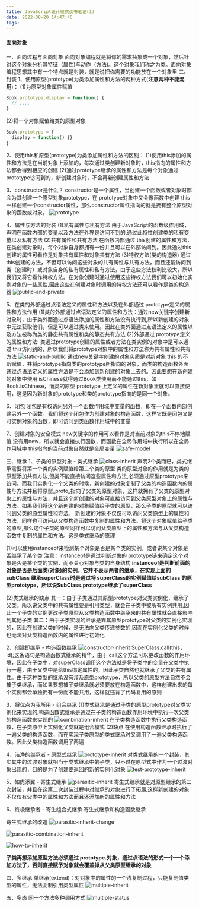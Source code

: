 ```yaml
---
title: JavaScript设计模式读书笔记(1)
date: 2022-08-20 14:47:46
tags:
---
```


#### 面向对象
一、面向过程与面向对象
面向对象编程就是将你的需求抽象成一个对象，然后针对这个对象分析其特征（属性)与动作（方法)。这个对象我们称之为类。面向对象编程思想其中有一个特点就是封装，就是说把你需要的功能放在一个对象里
二、封装
1、使用原型(prototype)为类添加属性和方法的两种方式(**注意两种不能混用**)：
(1)为原型对象属性赋值

<!-- more -->

```javascript
Book.prototype.display = function() {
  // ....
}
```
(2)将一个对象赋值给类的原型对象
```javascript
Book.prototype = {
  display = function() {}
}
```

2、使用this和原型(prototype)为类添加属性和方法的区别：
(1)使用this添加的属性和方法是在当前对象上添加的，每次通过类创建新对象时，this指向的属性和方法都会得到相应的创建
(2)通过prototype继承的属性和方法是每个对象通过prototype访问到的，新创建对象时，不会再新创建属性和方法

3、constructor是什么？
constructor是一个属性，当创建一个函数或者对象时都会为其创建一个原型对象prototype，在 prototype对象中又会像函数中创建 this一样创建一个constructor属性，那么constructor属性指向的就是拥有整个原型对象的函数或对象。
![prototype](prototype.png)

4、属性与方法的封装
(1)私有属性与私有方法
由于JavaScript的函数级作用域，声明在函数内部的变量以及方法在外界是访问不到的,通过此特性创建类的私有变量以及私有方法
(2)共有属性和共有方法
在函数内部通过 this创建的属性和方法，在类创建对象时，每个对象自身都拥有一份并且可以在外部访问到。因此通过this创建的属性可看作是对象共有属性和对象共有方法
(3)特权方法(类的构造器)
通过this创建的方法，不但可以访问这些对象的共有属性与共有方法，而且还能访问到类（创建时）或对象自身的私有属性和私有方法，由于这些方法权利比较大，所以我们又将它看作特权方法。在对象创建时通过使用这些特权方法我们可以初始化实例对象的一些属性,因此这些在创建对象时调用的特权方法还可以看作是类的构造器
![public-and-private](public-and-private.png)

5、在类的外部通过点语法定义的属性和方法以及在外部通过 prototype定义的属性和方法作用
(1)类的外部通过点语法定义的属性和方法：通过new关键字创建新对象时，由于类外面通过点语法添加的属性和方法没有执行到,所以新创建的对象中无法获取他们，但是可以通过类来使用。因此在类外面通过点语法定义的属性以及方法被称为类的静态共有属性和类的静态共有方法
(2)外部通过 prototype定义的属性和方法: 类通过prototype创建的属性或者方法在类实例的对象中是可以通过 this访问到的，所以我们将prototype对象中的属性和方法称为共有属性和共有方法
![static-and-public](static-and-public.png)
通过new关键字创建的对象实质是对新对象 this 的不断赋值，并将prototype指向类的prototype所指向的对象，而类的构造函数外面通过点语法定义的属性方法是不会添加到新创建的对象上去的。因此要想在新创建的对象中使用 isChinese就得通过Book类使用而不能通过this，如 Book.isChinese，而类的原型 prototype 上定义的属性在新对象里就可以直接使用，这是因为新对象的prototype和类的prototype指向的是同一个对象。

6、闭包
闭包是有权访问另外一个函数作用域中变量的函数，即在一个函数内部创建另外一个函数。我们将这个闭包作为创建对象的构造函数，这样它既是闭包又是可实例对象的函数，即可访问到类函数作用域中的变量

7、创建对象的安全模式
new关键字的作用可以看作是对当前对象的this不停地赋值,没有用new，所以就会直接执行函数，而函数在全局作用域中执行所以在全局作用域中 this指向的当前对象自然就是全局变量
![safe-model](safe-model.png)

三、继承
1、子类的原型对象 - 类式继承
![class-inherit](class-inherit.png)
声明2个类而已，类式继承需要将第一个类的实例赋值给第二个类的原型
类的原型对象的作用就是为类的原型添加共有方法,但类不能直接访问这些属性和方法,必须通过原型prototype来访问。而我们实例化一个父类的时候，新创建的对象复制了父类的构造函数内的属性与方法并且将原型_proto_指向了父类的原型对象，这样就拥有了父类的原型对象上的属性与方法，并且这个新创建的对象可直接访问到父类原型对象上的属性与方法。如果我们将这个新创建的对象赋值给子类的原型，那么子类的原型就可以访问到父类的原型属性和方法。
新创建的对象不仅仅可以访问父类原型上的属性和方法，同样也可访问从父类构造函数中复制的属性和方法。将这个对象赋值给子类的原型,那么这个子类的原型同样可以访问父类原型上的属性和方法与从父类构造函数中复制的属性和方法。这是类式继承的原理

(1)可以使用instanceof来检测某个对象是否是某个类的实例，或者说某个对象是否继承了某个类
注意：instanceof是通过判断对象的 prototype链来确定这个对象是否是某个类的实例，而不关心对象与类的自身结构
**instanceof是判断前面的对象是否是后面类(对象)的实例，它并不表示两者的继承，在实现上面的 subClass 继承superClass时是通过将 superClass的实例赋值给subClass 的原型prototype，所以说SubClass.prototype继承了superClass**

(2)类式继承的缺点
其一：由于子类通过其原型prototype对父类实例化，继承了父类。所以说父类中的共有属性要是引用类型，就会在子类中被所有实例共用,因此一个子类的实例更改子类原型从父类构造函数中继承来的共有属性就会直接影响到其他子类
其二：由于子类实现的继承是靠其原型prototype对父类的实例化实现的，因此在创建父类的时候，是无法向父类传递参数的,因而在实例化父类的时候也无法对父类构造函数内的属性进行初始化

2、创建即继承 - 构造函数继承
![constructor-inherit](constructor-inherit.png)
SuperClass.call(this，id);这条语句是构造函数式继承的精华，由于 call这个方法可以更改函数的作用环境，因此在子类中，对superClass调用这个方法就是将子类中的变量在父类中执行一遍，由于父类中是给this绑定属性的，因此子类自然也就继承了父类的共有属性。由于这种类型的继承没有涉及原型prototype，所以父类的原型方法自然不会被子类继承，而如果要想被子类继承就必须要放在构造函数中，这样创建出来的每个实例都会单独拥有一份而不能共用，这样就违背了代码复用的原则

3、将优点为我所用 - 组合继承
(1)类式继承是通过子类的原型prototype对父类实例化来实现的,构造函数式继承是通过在子类的构造函数作用环境中执行一次父类的构造函数来实现的
![combination-inherit](combination-inherit.png)
在子类构造函数中执行父类构造函数，在子类原型上实例化父类就是组合模式
(2)缺点
在使用构造函数继承时执行了一遍父类的构造函数，而在实现子类原型的类式继承时又调用了一遍父类构造函数。因此父类构造函数调用了两遍

4、洁净的继承者 - 原型式继承
![prototype-inherit](prototype-inherit.png)
对类式继承的一个封装，其实其中的过渡对象就相当于类式继承中的子类，只不过在原型式中作为一个过渡对象出现的，目的是为了创建要返回的新的实例化对象
![test-prototype-inherit](test-prototype-inherit.png)

5、如虎添翼 - 寄生式继承
![parasitic-inherit](parasitic-inherit.png)
寄生式继承就是对原型继承的第二次封装，并且在这第二次封装过程中对继承的对象进行了拓展,这样新创建的对象不仅仅有父类中的属性和方法而且还添加新的属性和方法

6、终极继承者 - 寄生组合式继承
寄生式继承和构造函数继承

寄生式继承的改造
![parasitic-inherit-change](parasitic-inherit-change.png)

![parasitic-combination-inherit](parasitic-combination-inherit.png)

![how-to-inherit](how-to-inherit.png)

**子类再想添加原型方法必须通过 prototype.对象，通过点语法的形式一个一个添加方法了，否则直接赋予对象就会覆盖掉从父类原型继承的对象**

四、多继承
单继承(extend)：对对象中的属性的一个浅复制过程，只能复制值类型的属性，无法复制引用类型属性
![multiple-inherit](multiple-inherit.png)

五、多态
同一个方法多种调用方式
![multiple-status](multiple-status.png)